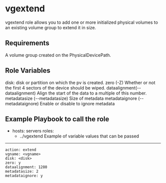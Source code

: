 vgextend
=========
 vgextend role allows you to add one or more initialized physical volumes to an existing volume group to extend it in size.

Requirements
------------
A volume group created on the PhysicalDevicePath.

Role Variables
--------------
disk: disk or partition on which the pv is created.
zero (-Z)
Whether or not the first 4 sectors of the device should be wiped.
dataalignment(--dataalignment)
Align the start of the data to a multiple of this number.
metadatasize (--metadatasize)
Size of metadata
metadataignore (--metadataignore)
Enable or disable to ignore metadata

Example Playbook to call the role
---------------------------------
- hosts: servers
  roles:
     - ../vgextend
Example of variable values that can be passed
---------------------------------------------
    action: extend
    vgname: <vgname>
    disk: <disk>
    zero: y
    dataalignment: 1280
    metadatasize: 2
    metadataignore: y
